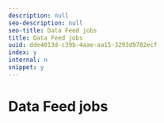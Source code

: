 ```yaml
---
description: null
seo-description: null
seo-title: Data Feed jobs
title: Data Feed jobs
uuid: dde4013d-c39b-4aae-aa15-3293d9782ecf
index: y
internal: n
snippet: y
---
```


# Data Feed jobs

